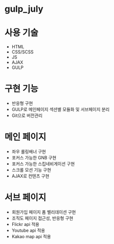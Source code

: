 # gulp_july

# 사용 기술
- HTML
- CSS/SCSS
- JS
- AJAX
- GULP

# 구현 기능
- 반응형 구현
- GULP로 메인페이지 섹션별 모듈화 및 서브페이지 분리
- Git으로 버전관리

# 메인 페이지
- 좌우 롤링배너 구현
- 포커스 가능한 GNB 구현
- 포커스 가능한 스킵네비게이션 구현
- 스크롤 모션 기능 구현
- AJAX로 컨텐츠 구현

# 서브 페이지
- 회원가입 페이지 폼 벨리데이션 구현
- 조직도 페이지 접근성, 반응형 구현
- Flickr api 적용
- Youtube api 적용
- Kakao map api 적용
